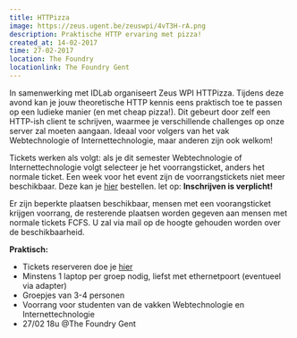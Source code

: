 ```yaml
---
title: HTTPizza
image: https://zeus.ugent.be/zeuswpi/4vT3H-rA.png
description: Praktische HTTP ervaring met pizza!
created_at: 14-02-2017
time: 27-02-2017
location: The Foundry
locationlink: The Foundry Gent
---
```


In samenwerking met IDLab organiseert Zeus WPI HTTPizza.
Tijdens deze avond kan je jouw theoretische HTTP kennis eens praktisch toe te passen op een ludieke manier (en met cheap pizza!).
Dit gebeurt door zelf een HTTP-ish client te schrijven, waarmee je verschillende challenges op onze server zal moeten aangaan.
Ideaal voor volgers van het vak Webtechnologie of Internettechnologie, maar anderen zijn ook welkom!

Tickets werken als volgt: als je dit semester Webtechnologie of Internettechnologie volgt selecteer je het voorrangsticket, anders het normale ticket.
Een week voor het event zijn de voorrangstickets niet meer beschikbaar.
Deze kan je [hier](https://event.fkgent.be/events/133) bestellen.
let op: **Inschrijven is verplicht!**

Er zijn beperkte plaatsen beschikbaar, mensen met een voorangsticket krijgen voorrang, de resterende plaatsen worden gegeven aan mensen met normale tickets FCFS.
U zal via mail op de hoogte gehouden worden over de beschikbaarheid.

**Praktisch:**

* Tickets reserveren doe je [hier](https://event.fkgent.be/events/133)
* Minstens 1 laptop per groep nodig, liefst met ethernetpoort (eventueel via adapter)
* Groepjes van 3-4 personen
* Voorrang voor studenten van de vakken Webtechnologie en Internettechnologie
* 27/02 18u @The Foundry Gent

